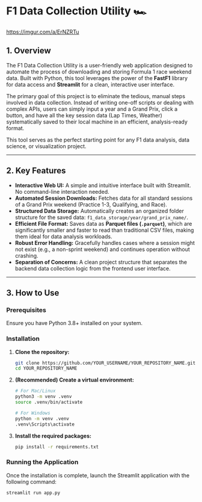 # F1 Data Collection Utility 🏎️

https://imgur.com/a/ErNZRTu

## 1. Overview

The F1 Data Collection Utility is a user-friendly web application designed to automate the process of downloading and storing Formula 1 race weekend data. Built with Python, this tool leverages the power of the **FastF1** library for data access and **Streamlit** for a clean, interactive user interface.

The primary goal of this project is to eliminate the tedious, manual steps involved in data collection. Instead of writing one-off scripts or dealing with complex APIs, users can simply input a year and a Grand Prix, click a button, and have all the key session data (Lap Times, Weather) systematically saved to their local machine in an efficient, analysis-ready format.

This tool serves as the perfect starting point for any F1 data analysis, data science, or visualization project.

---

## 2. Key Features

-   **Interactive Web UI:** A simple and intuitive interface built with Streamlit. No command-line interaction needed.
-   **Automated Session Downloads:** Fetches data for all standard sessions of a Grand Prix weekend (Practice 1-3, Qualifying, and Race).
-   **Structured Data Storage:** Automatically creates an organized folder structure for the saved data: `f1_data_storage/year/grand_prix_name/`.
-   **Efficient File Format:** Saves data as **Parquet files (`.parquet`)**, which are significantly smaller and faster to read than traditional CSV files, making them ideal for data analysis workloads.
-   **Robust Error Handling:** Gracefully handles cases where a session might not exist (e.g., a non-sprint weekend) and continues operation without crashing.
-   **Separation of Concerns:** A clean project structure that separates the backend data collection logic from the frontend user interface.

---

## 3. How to Use

### Prerequisites

Ensure you have Python 3.8+ installed on your system.

### Installation

1.  **Clone the repository:**
    ```bash
    git clone https://github.com/YOUR_USERNAME/YOUR_REPOSITORY_NAME.git
    cd YOUR_REPOSITORY_NAME
    ```

2.  **(Recommended) Create a virtual environment:**
    ```bash
    # For Mac/Linux
    python3 -m venv .venv
    source .venv/bin/activate

    # For Windows
    python -m venv .venv
    .venv\Scripts\activate
    ```

3.  **Install the required packages:**
    ```bash
    pip install -r requirements.txt
    ```

### Running the Application

Once the installation is complete, launch the Streamlit application with the following command:

```bash
streamlit run app.py
